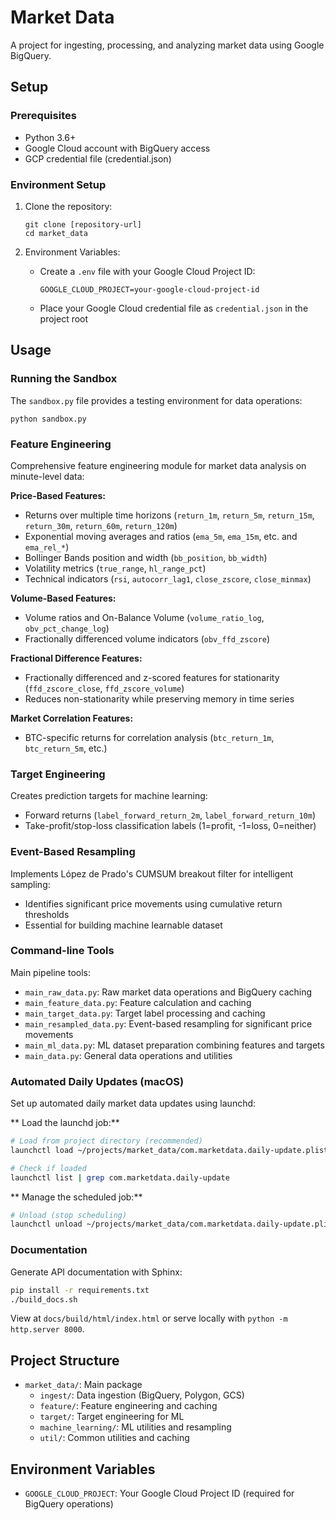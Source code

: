 # Market Data

A project for ingesting, processing, and analyzing market data using Google BigQuery.

## Setup

### Prerequisites

- Python 3.6+
- Google Cloud account with BigQuery access
- GCP credential file (credential.json)

### Environment Setup

1. Clone the repository:
   ```
   git clone [repository-url]
   cd market_data
   ```

2. Environment Variables:
   - Create a `.env` file with your Google Cloud Project ID:
     ```
     GOOGLE_CLOUD_PROJECT=your-google-cloud-project-id
     ```
   - Place your Google Cloud credential file as `credential.json` in the project root

## Usage

### Running the Sandbox

The `sandbox.py` file provides a testing environment for data operations:

```
python sandbox.py
```

### Feature Engineering

Comprehensive feature engineering module for market data analysis on minute-level data:

**Price-Based Features:**
- Returns over multiple time horizons (`return_1m`, `return_5m`, `return_15m`, `return_30m`, `return_60m`, `return_120m`)
- Exponential moving averages and ratios (`ema_5m`, `ema_15m`, etc. and `ema_rel_*`)
- Bollinger Bands position and width (`bb_position`, `bb_width`)
- Volatility metrics (`true_range`, `hl_range_pct`)
- Technical indicators (`rsi`, `autocorr_lag1`, `close_zscore`, `close_minmax`)

**Volume-Based Features:**
- Volume ratios and On-Balance Volume (`volume_ratio_log`, `obv_pct_change_log`)
- Fractionally differenced volume indicators (`obv_ffd_zscore`)

**Fractional Difference Features:**
- Fractionally differenced and z-scored features for stationarity (`ffd_zscore_close`, `ffd_zscore_volume`)
- Reduces non-stationarity while preserving memory in time series

**Market Correlation Features:**
- BTC-specific returns for correlation analysis (`btc_return_1m`, `btc_return_5m`, etc.)

### Target Engineering

Creates prediction targets for machine learning:
- Forward returns (`label_forward_return_2m`, `label_forward_return_10m`)
- Take-profit/stop-loss classification labels (1=profit, -1=loss, 0=neither)

### Event-Based Resampling

Implements López de Prado's CUMSUM breakout filter for intelligent sampling:
- Identifies significant price movements using cumulative return thresholds
- Essential for building machine learnable dataset

### Command-line Tools

Main pipeline tools:
- `main_raw_data.py`: Raw market data operations and BigQuery caching
- `main_feature_data.py`: Feature calculation and caching
- `main_target_data.py`: Target label processing and caching
- `main_resampled_data.py`: Event-based resampling for significant price movements
- `main_ml_data.py`: ML dataset preparation combining features and targets
- `main_data.py`: General data operations and utilities

### Automated Daily Updates (macOS)

Set up automated daily market data updates using launchd:

** Load the launchd job:**
```bash
# Load from project directory (recommended)
launchctl load ~/projects/market_data/com.marketdata.daily-update.plist

# Check if loaded
launchctl list | grep com.marketdata.daily-update
```

** Manage the scheduled job:**
```bash
# Unload (stop scheduling)
launchctl unload ~/projects/market_data/com.marketdata.daily-update.plist
```

### Documentation

Generate API documentation with Sphinx:
```bash
pip install -r requirements.txt
./build_docs.sh
```
View at `docs/build/html/index.html` or serve locally with `python -m http.server 8000`.

## Project Structure

- `market_data/`: Main package
  - `ingest/`: Data ingestion (BigQuery, Polygon, GCS)
  - `feature/`: Feature engineering and caching
  - `target/`: Target engineering for ML
  - `machine_learning/`: ML utilities and resampling
  - `util/`: Common utilities and caching

## Environment Variables

- `GOOGLE_CLOUD_PROJECT`: Your Google Cloud Project ID (required for BigQuery operations)